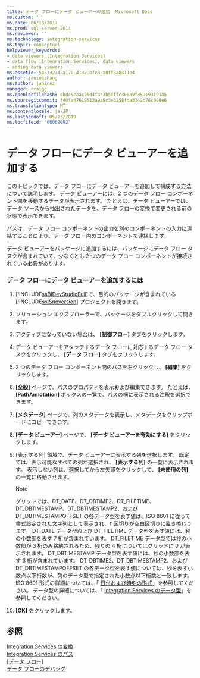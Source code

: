 ```yaml
---
title: データ フローにデータ ビューアーの追加 |Microsoft Docs
ms.custom: ''
ms.date: 06/13/2017
ms.prod: sql-server-2014
ms.reviewer: ''
ms.technology: integration-services
ms.topic: conceptual
helpviewer_keywords:
- data viewers [Integration Services]
- data flow [Integration Services], data viewers
- adding data viewers
ms.assetid: 5e573274-a170-4132-bfc8-a8ff3a8411e4
author: janinezhang
ms.author: janinez
manager: craigg
ms.openlocfilehash: cbd45caac75d4fac3b5fffc305a9f359193191a5
ms.sourcegitcommit: f40fa47619512a9a9c3e3258fda3242c76c008e6
ms.translationtype: MT
ms.contentlocale: ja-JP
ms.lasthandoff: 05/23/2019
ms.locfileid: "66062092"
---
```

# <a name="add-a-data-viewer-to-a-data-flow"></a>データ フローにデータ ビューアーを追加する
  このトピックでは、データ フローにデータ ビューアーを追加して構成する方法について説明します。 データ ビューアーには、2 つのデータ フロー コンポーネント間を移動するデータが表示されます。 たとえば、データ ビューアーでは、データ ソースから抽出されたデータを、データ フローの変換で変更される前の状態で表示できます。  
  
 パスは、データ フロー コンポーネントの出力を別のコンポーネントの入力に連結することにより、データ フロー内のコンポーネントを連結します。  
  
 データ ビューアーをパッケージに追加するには、パッケージにデータ フロー タスクが含まれていて、少なくとも 2 つのデータ フロー コンポーネントが接続されている必要があります。  
  
### <a name="to-add-a-data-viewer-to-a-data-flow"></a>データ フローにデータ ビューアーを追加するには  
  
1.  [!INCLUDE[ssBIDevStudioFull](../includes/ssbidevstudiofull-md.md)]で、目的のパッケージが含まれている [!INCLUDE[ssISnoversion](../includes/ssisnoversion-md.md)] プロジェクトを開きます。  
  
2.  ソリューション エクスプローラーで、パッケージをダブルクリックして開きます。  
  
3.  アクティブになっていない場合は、 **[制御フロー]** タブをクリックします。  
  
4.  データ ビューアーをアタッチするデータ フローに対応するデータ フロー タスクをクリックし、 **[データ フロー]** タブをクリックします。  
  
5.  2 つのデータ フロー コンポーネント間のパスを右クリックし、 **[編集]** をクリックします。  
  
6.  **[全般]** ページで、パスのプロパティを表示および編集できます。 たとえば、 **[PathAnnotation]** ボックスの一覧で、パスの横に表示される注釈を選択できます。  
  
7.  **[メタデータ]** ページで、列のメタデータを表示し、メタデータをクリップボードにコピーできます。  
  
8.  **[データ ビューアー]** ページで、 **[データ ビューアーを有効にする]** をクリックします。  
  
9. [表示する列] 領域で、データ ビューアーに表示する列を選択します。 既定では、表示可能なすべての列が選択され、 **[表示する列]** の一覧に表示されます。 表示しない列は、選択してから左矢印をクリックして、 **[未使用の列]** の一覧に移動させます。  
  
    > [!NOTE]  
    >  グリッドでは、DT_DATE、DT_DBTIME2、DT_FILETIME、DT_DBTIMESTAMP、DT_DBTIMESTAMP2、および DT_DBTIMESTAMPOFFSET の各データ型を表す値は、ISO 8601 に従って書式設定された文字列として表示され、`T` 区切りが空白区切りに置き換わります。 DT_DATE データ型および DT_FILETIME データ型を表す値には、秒の小数部を表す 7 桁が含まれています。 DT_FILETIME データ型では秒の小数部が 3 桁のみ格納されるため、残りの 4 桁についてはグリッドに 0 が表示されます。 DT_DBTIMESTAMP データ型を表す値には、秒の小数部を表す 3 桁が含まれています。 DT_DBTIME2、DT_DBTIMESTAMP2、および DT_DBTIMESTAMPOFFSET の各データ型を表す値については、秒を表す小数点以下桁数が、列のデータ型で指定された小数点以下桁数と一致します。 ISO 8601 形式の詳細については、「 [日付および時刻の形式](../../2014/integration-services/date-and-time-formats.md)」を参照してください。 データ型の詳細については、「 [Integration Services のデータ型](data-flow/integration-services-data-types.md)」を参照してください。  
  
10. **[OK]** をクリックします。  
  
## <a name="see-also"></a>参照  
 [Integration Services の変換](data-flow/transformations/integration-services-transformations.md)   
 [Integration Services のパス](data-flow/integration-services-paths.md)   
 [[データ フロー]](data-flow/data-flow.md)   
 [データ フローのデバッグ](troubleshooting/debugging-data-flow.md)  
  
  
